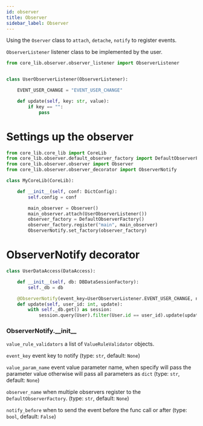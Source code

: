 ```yaml
---
id: observer
title: Observer
sidebar_label: Observer
---
```


Using the `Oserver` class to `attach`, `detache`, `notify` to register events. 

`ObserverListener` listener class to be implemented by the user. 
```python
from core_lib.observer.observer_listener import ObserverListener


class UserObserverListener(ObserverListener):

    EVENT_USER_CHANGE = "EVENT_USER_CHANGE"

    def update(self, key: str, value):
        if key == "":
            pass
```


# Settings up the observer

```python
from core_lib.core_lib import CoreLib
from core_lib.observer.default_observer_factory import DefaultObserverFactory
from core_lib.observer.observer import Observer
from core_lib.observer.observer_decorator import ObserverNotify

class MyCoreLib(CoreLib):

    def __init__(self, conf: DictConfig):
        self.config = conf

        main_observer = Observer()
        main_observer.attach(UserObserverListener())
        observer_factory = DefaultObserverFactory()
        observer_factory.register("main", main_observer)
        ObserverNotify.set_factory(observer_factory)
```


# ObserverNotify decorator

```python
class UserDataAccess(DataAccess):

    def __init__(self, db: DBDataSessionFactory):
        self._db = db

    @ObserverNotify(event_key=UserObserverListener.EVENT_USER_CHANGE, notify_before=False)
    def update(self, user_id: int, update):
        with self._db.get() as session:
            session.query(User).filter(User.id == user_id).update(update)

```


### ObserverNotify.\_\_init\_\_
`value_rule_validators` a list of `ValueRuleValidator` objects. 

`event_key` event key to notify  (type: `str`, default: `None`)

`value_param_name` event value parameter name, when specify will pass the parameter value otherwise will pass all parameters as `dict` (type: `str`, default: `None`)
  
`observer_name` when multiple observers register to the `DefaultObserverFactory`. (type: `str`, default: `None`)
 
`notify_before` when to send the event before the func call or after (type: `bool`, default: `False`)

